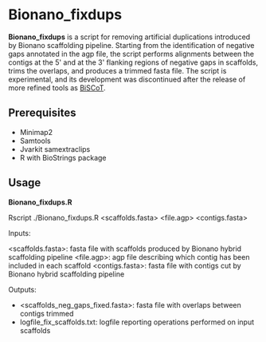# Bionano_fixdups
**Bionano_fixdups** is a script for removing artificial duplications introduced by Bionano scaffolding pipeline. Starting from the identification of negative gaps annotated in the agp file, the script performs alignments between the contigs at the 5' and at the 3' flanking regions of negative gaps in scaffolds, trims the overlaps, and produces a trimmed fasta file. The script is experimental, and its development was discontinued after the release of more refined tools as [BiSCoT](https://github.com/institut-de-genomique/biscot).

## Prerequisites

* Minimap2
* Samtools
* Jvarkit samextraclips
* R with BioStrings package

## Usage

**Bionano_fixdups.R**

Rscript ./Bionano_fixdups.R \<scaffolds.fasta\> \<file.agp\> \<contigs.fasta\>
  
Inputs:

\<scaffolds.fasta\>: fasta file with scaffolds produced by Bionano hybrid scaffolding pipeline
\<file.agp\>: agp file describing which contig has been included in each scaffold
\<contigs.fasta\>: fasta file with contigs cut by Bionano hybrid scaffolding pipeline

Outputs:

* \<scaffolds\_neg\_gaps\_fixed.fasta\>: fasta file with overlaps between contigs trimmed
* logfile\_fix\_scaffolds.txt: logfile reporting operations performed on input scaffolds
